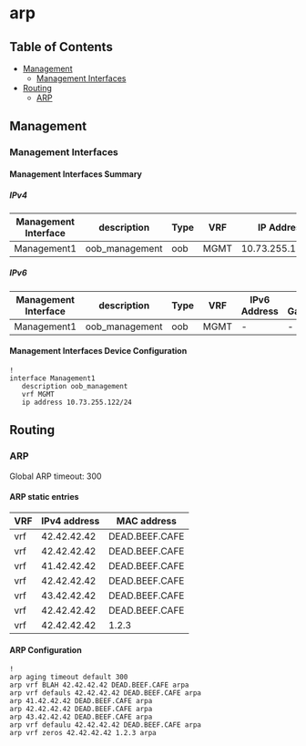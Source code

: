 # arp

## Table of Contents

- [Management](#management)
  - [Management Interfaces](#management-interfaces)
- [Routing](#routing)
  - [ARP](#arp)

## Management

### Management Interfaces

#### Management Interfaces Summary

##### IPv4

| Management Interface | description | Type | VRF | IP Address | Gateway |
| -------------------- | ----------- | ---- | --- | ---------- | ------- |
| Management1 | oob_management | oob | MGMT | 10.73.255.122/24 | 10.73.255.2 |

##### IPv6

| Management Interface | description | Type | VRF | IPv6 Address | IPv6 Gateway |
| -------------------- | ----------- | ---- | --- | ------------ | ------------ |
| Management1 | oob_management | oob | MGMT | - | - |

#### Management Interfaces Device Configuration

```eos
!
interface Management1
   description oob_management
   vrf MGMT
   ip address 10.73.255.122/24
```

## Routing

### ARP

Global ARP timeout: 300

#### ARP static entries

| VRF | IPv4 address | MAC address |
| --- | ------------ | ----------- |
| vrf | 42.42.42.42 | DEAD.BEEF.CAFE |
| vrf | 42.42.42.42 | DEAD.BEEF.CAFE |
| vrf | 41.42.42.42 | DEAD.BEEF.CAFE |
| vrf | 42.42.42.42 | DEAD.BEEF.CAFE |
| vrf | 43.42.42.42 | DEAD.BEEF.CAFE |
| vrf | 42.42.42.42 | DEAD.BEEF.CAFE |
| vrf | 42.42.42.42 | 1.2.3 |

#### ARP Configuration

```eos
!
arp aging timeout default 300
arp vrf BLAH 42.42.42.42 DEAD.BEEF.CAFE arpa
arp vrf defauls 42.42.42.42 DEAD.BEEF.CAFE arpa
arp 41.42.42.42 DEAD.BEEF.CAFE arpa
arp 42.42.42.42 DEAD.BEEF.CAFE arpa
arp 43.42.42.42 DEAD.BEEF.CAFE arpa
arp vrf defaulu 42.42.42.42 DEAD.BEEF.CAFE arpa
arp vrf zeros 42.42.42.42 1.2.3 arpa
```
